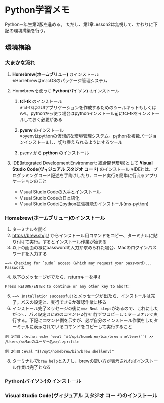 # Python学習メモ
Python一年生第2版を進める。
ただし、第1章Lesson2は無視して、かわりに下記の環境構築を行う。

## 環境構築

### 大まかな流れ

1. **Homebrew(ホームブリュー)** のインストール  
   ※HomebrewはmacOSのパッケージ管理システム

1. Homebrewを使って **Python(パイソン)** のインストール
    1. **tcl-tk** のインストール  
      ※tcl-tkはGUIアプリケーションを作成するためのツールキットもしくはAPI。pythonから使う場合はpythonインストール前にtcl-tkをインストールしておく必要がある

    1. **pyenv** のインストール  
      ※pyenvはpythonの仮想的な環境管理システム。pythonを複数バージョンインストールし、切り替えられるようにするツール

    1. pyenv から **python** のインストール
1. IDE(Integrated Development Environment: 統合開発環境)として **Visual Studio Code(ヴィジュアル スタジオ コード)** のインストール
   ※IDEとは、プログラミングコード記述を手助けしたり、コード実行を簡単に行えるアプリケーションのこと
      - Visual Studio Codeの入手とインストール
      - Visual Studio Codeの日本語化
      - Visual Studio Codeにpython拡張機能のインストール(ms-python)

### Homebrew(ホームブリュー)のインストール
1. ターミナルを開く
2. https://brew.sh/ja/ からインストール用コマンドをコピー、ターミナルに貼り付けて実行。するとインストール作業が始まる
3. 以下の画面の様にpasswordの入力が求められた場合、Macのログインパスワードを入力する
```
==> Checking for `sudo` access (which may request your password)...
Password:
```
4. 以下のメッセージがでたら、returnキーを押す
```
Press RETURN/ENTER to continue or any other key to abort:
```
5. `==> Installation successful!`とメッセージが出たら、インストールは完了。パスの設定と、実行できるか確認作業に移る
6. インストール完了メッセージの後に`==> Next steps`があるので、これにしたがって、パス設定のためのコマンド2行を1行ずつコピーしてターミナルで実行する。下記にコマンド例を示すが、必ず自分のインストール作業をしたターミナルに表示されているコマンドをコピーして実行すること
```
例 1行目：(echo; echo 'eval "$(/opt/homebrew/bin/brew shellenv)"') >> /Users/<<Macのユーザー名>>/.zprofile
```
```
例 2行目：eval "$(/opt/homebrew/bin/brew shellenv)"
```
8. ターミナルで`brew help`と入力し、brewの使い方が表示されればインストール作業は完了となる

### Python(パイソン)のインストール

### Visual Studio Code(ヴィジュアル スタジオ コード)のインストール
